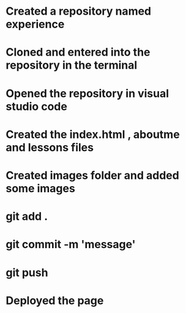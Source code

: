 # Created a repository named experience
# Cloned and entered into the repository in the terminal
# Opened the repository in visual studio code
# Created the index.html , aboutme and lessons files
# Created images folder and added some images 
# git add .
# git commit -m 'message'
# git push
# Deployed the page
